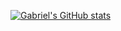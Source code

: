 [![Gabriel's GitHub stats](https://github-readme-stats.vercel.app/api?username=gabnerd)](https://github.com/anuraghazra/github-readme-stats)

